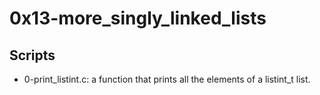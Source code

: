 # 0x13-more_singly_linked_lists

## Scripts

- 0-print_listint.c:
	a function that prints all the elements of a listint_t list.
